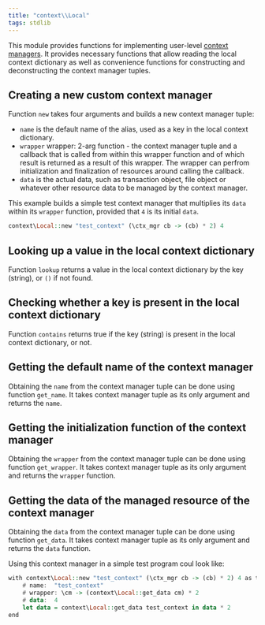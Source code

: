 ```yaml
---
title: "context\\Local"
tags: stdlib
---
```


This module provides functions for implementing user-level [context managers](/features/resource-management.md#context-managers). It provides necessary functions that allow reading the local context dictionary as well as convenience functions for constructing and deconstructing the context manager tuples.

## Creating a new custom context manager
Function `new` takes four arguments and builds a new context manager tuple:

* `name` is the default name of the alias, used as a key in the local context dictionary.
* `wrapper` wrapper: 2-arg function - the context manager tuple and a callback that is called from within this wrapper function and of which result is returned as a result of this wrapper. The wrapper can perfrom initialization and finalization of resources around calling the callback.
* `data` is the actual data, such as transaction object, file object or whatever other resource data to be managed by the context manager.

This example builds a simple test context manager that multiplies its `data` within its `wrapper` function, provided that `4` is its initial `data`.
```haskell
context\Local::new "test_context" (\ctx_mgr cb -> (cb) * 2) 4
```

## Looking up a value in the local context dictionary
Function `lookup` returns a value in the local context dictionary by the key (string), or `()` if not found.

## Checking whether a key is present in the local context dictionary
Function `contains` returns true if the key (string) is present in the local context dictionary, or not.

## Getting the default name of the context manager
Obtaining the `name` from the context manager tuple can be done using function `get_name`. It takes context manager tuple as its only argument and returns the `name`.

## Getting the initialization function of the context manager
Obtaining the `wrapper` from the context manager tuple can be done using function `get_wrapper`. It takes context manager tuple as its only argument and returns the `wrapper` function.

## Getting the data of the managed resource of the context manager
Obtaining the `data` from the context manager tuple can be done using function `get_data`. It takes context manager tuple as its only argument and returns the `data` function.

Using this context manager in a simple test program coul look like:

```haskell
with context\Local::new "test_context" (\ctx_mgr cb -> (cb) * 2) 4 as test_context
    # name:  "test_context"
    # wrapper: \cm -> (context\Local::get_data cm) * 2
    # data:  4
    let data = context\Local::get_data test_context in data * 2
end
```
